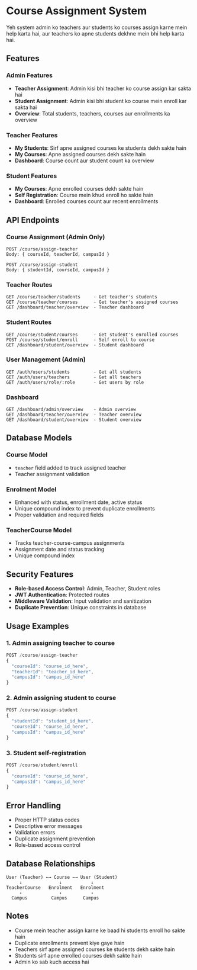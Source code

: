 # Course Assignment System

Yeh system admin ko teachers aur students ko courses assign karne mein help karta hai, aur teachers ko apne students dekhne mein bhi help karta hai.

## Features

### Admin Features
- **Teacher Assignment**: Admin kisi bhi teacher ko course assign kar sakta hai
- **Student Assignment**: Admin kisi bhi student ko course mein enroll kar sakta hai
- **Overview**: Total students, teachers, courses aur enrollments ka overview

### Teacher Features
- **My Students**: Sirf apne assigned courses ke students dekh sakte hain
- **My Courses**: Apne assigned courses dekh sakte hain
- **Dashboard**: Course count aur student count ka overview

### Student Features
- **My Courses**: Apne enrolled courses dekh sakte hain
- **Self Registration**: Course mein khud enroll ho sakte hain
- **Dashboard**: Enrolled courses count aur recent enrollments

## API Endpoints

### Course Assignment (Admin Only)
```
POST /course/assign-teacher
Body: { courseId, teacherId, campusId }

POST /course/assign-student  
Body: { studentId, courseId, campusId }
```

### Teacher Routes
```
GET /course/teacher/students     - Get teacher's students
GET /course/teacher/courses      - Get teacher's assigned courses
GET /dashboard/teacher/overview  - Teacher dashboard
```

### Student Routes
```
GET /course/student/courses      - Get student's enrolled courses
POST /course/student/enroll      - Self enroll to course
GET /dashboard/student/overview  - Student dashboard
```

### User Management (Admin)
```
GET /auth/users/students         - Get all students
GET /auth/users/teachers         - Get all teachers  
GET /auth/users/role/:role       - Get users by role
```

### Dashboard
```
GET /dashboard/admin/overview    - Admin overview
GET /dashboard/teacher/overview  - Teacher overview
GET /dashboard/student/overview  - Student overview
```

## Database Models

### Course Model
- `teacher` field added to track assigned teacher
- Teacher assignment validation

### Enrolment Model
- Enhanced with status, enrollment date, active status
- Unique compound index to prevent duplicate enrollments
- Proper validation and required fields

### TeacherCourse Model
- Tracks teacher-course-campus assignments
- Assignment date and status tracking
- Unique compound index

## Security Features

- **Role-based Access Control**: Admin, Teacher, Student roles
- **JWT Authentication**: Protected routes
- **Middleware Validation**: Input validation and sanitization
- **Duplicate Prevention**: Unique constraints in database

## Usage Examples

### 1. Admin assigning teacher to course
```javascript
POST /course/assign-teacher
{
  "courseId": "course_id_here",
  "teacherId": "teacher_id_here", 
  "campusId": "campus_id_here"
}
```

### 2. Admin assigning student to course
```javascript
POST /course/assign-student
{
  "studentId": "student_id_here",
  "courseId": "course_id_here",
  "campusId": "campus_id_here"
}
```

### 3. Student self-registration
```javascript
POST /course/student/enroll
{
  "courseId": "course_id_here",
  "campusId": "campus_id_here"
}
```

## Error Handling

- Proper HTTP status codes
- Descriptive error messages
- Validation errors
- Duplicate assignment prevention
- Role-based access control

## Database Relationships

```
User (Teacher) ←→ Course ←→ User (Student)
     ↓              ↓           ↓
TeacherCourse   Enrolment   Enrolment
     ↓              ↓           ↓
  Campus         Campus      Campus
```

## Notes

- Course mein teacher assign karne ke baad hi students enroll ho sakte hain
- Duplicate enrollments prevent kiye gaye hain
- Teachers sirf apne assigned courses ke students dekh sakte hain
- Students sirf apne enrolled courses dekh sakte hain
- Admin ko sab kuch access hai
